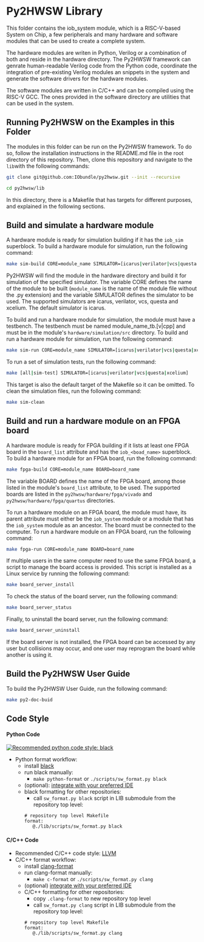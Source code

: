 <!--
SPDX-FileCopyrightText: 2025 IObundle

SPDX-License-Identifier: MIT
-->

# Py2HWSW Library

This folder contains the iob_system module, which is a RISC-V-based System on
Chip, a few peripherals and many hardware and software modules that can be used
to create a complete system.

The hardware modules are writen in Python, Verilog or a combination of both and
reside in the hardware directory. The Py2HWSW framework can genrate
human-readable Verilog code from the Python code, coordinate the integration of
pre-existing Verilog modules an snippets in the system and generate the software
drivers for the hardware modules. 

The software modules are written in C/C++ and can be compiled using the RISC-V
GCC. The ones provided in the software directory are utilities that can be used
in the system.


## Running Py2HWSW on the Examples in this Folder

The modules in this folder can be run on the Py2HWSW framework. To do so, follow
the installation instructions in the README.md file in the root directory of
this repository. Then, clone this repository and navigate to the `lib`with the
following commands:

```bash
git clone git@github.com:IObundle/py2hwsw.git --init --recursive

cd py2hwsw/lib
```

In this directory, there is a Makefile that has targets for different purposes,
and explained in the following sections.

## Build and simulate a hardware module

A hardware module is ready for simulation building if it has the `iob_sim` superblock.
To build a hardware module for simulation, run the following command:

```bash
make sim-build CORE=module_name SIMULATOR=[icarus|verilator|vcs|questa|xcelium]
```

Py2HWSW will find the module in the hardware directory and build it for
simulation of the specified simulator. The variable CORE defines the name of the
module to be built (`module_name` is the name of the module file without the .py
extension) and the variable SIMULATOR defines the simulator to be used.
The supported simulators are icarus, verilator, vcs, questa and
xcelium. The default simulator is icarus.

To build and run a hardware module for simulation, the module must have a
testbench. The testbench must be named module_name_tb.[v|cpp] and must be in the
module's `hardware/simulation/src` directory. To build and run a hardware module
for simulation, run the following command:

```bash
make sim-run CORE=module_name SIMULATOR=[icarus|verilator|vcs|questa|xcelium]
```

To run a set of simulation tests, run the following command:

```bash
make [all|sim-test] SIMULATOR=[icarus|verilator|vcs|questa|xcelium]
```

This target is also the default target of the Makefile so it can be omitted. To
clean the simulation files, run the following command:

```bash
make sim-clean
```

## Build and run a hardware module on an FPGA board

A hardware module is ready for FPGA building if it lists at least one FPGA board
in the `board_list` attribute and has the `iob_<boad_name>` superblock.
To build a hardware
module for an FPGA board, run the following command:

```bash
make fpga-build CORE=module_name BOARD=board_name
```

The variable BOARD defines the name of the FPGA board, among those listed in the
module's `board_list` attribute, to be used. The supported boards are listed in
the `py2hwsw/hardware/fpga/vivado` and `py2hwsw/hardware/fpga/quartus` directories.


To run a hardware module on an FPGA board, the module must have, its parent
attribute must either be the `iob_system` module or a module that has the
`iob_system` module as an ancestor. The board must be connected to the
computer. To run a hardware module on an FPGA board, run the following command:

```bash
make fpga-run CORE=module_name BOARD=board_name
```

If multiple users in the same computer need to use the same FPGA board, a script
to manage the board access is provided. This script is installed as a Linux
service by running the following command:

```bash
make board_server_install
```

To check the status of the board server, run the following command:

```bash
make board_server_status
```

Finally, to uninstall the board server, run the following command:

```bash
make board_server_uninstall
```

If the board server is not installed, the FPGA board can be accessed by any user
but collisions may occur, and one user may reprogram the board while another is
using it.


## Build the Py2HWSW User Guide

To build the Py2HWSW User Guide, run the following command:

```bash
make py2-doc-buid
```

## Code Style
#### Python Code
[![Recommended python code style:
black](https://img.shields.io/badge/code%20style-black-000000.svg)](https://github.com/psf/black)
- Python format workflow:
    - install [black](https://black.readthedocs.io/en/stable/)
    - run black manually:
        - `make python-format` or `./scripts/sw_format.py black`
    - (optional): [integrate with your preferred
      IDE](https://black.readthedocs.io/en/stable/integrations/editors.html)
    - black formatting for other repositories:
        - call `sw_format.py black` script in LIB submodule from the repository
          top level:
        ```make
        # repository top level Makefile
        format:
           @./lib/scripts/sw_format.py black
        ```
#### C/C++ Code
- Recommended C/C++ code style: [LLVM](https://llvm.org/docs/CodingStandards.html)
- C/C++ format workflow:
    - install [clang-format](https://black.readthedocs.io/en/stable/)
    - run clang-format manually:
        - `make c-format` or `./scripts/sw_format.py clang`
    - (optional) [integrate with your preferred
      IDE](https://clang.llvm.org/docs/ClangFormat.html#vim-integration)
    - C/C++ formatting for other repositories:
        - copy `.clang-format` to new repository top level
        - call `sw_format.py clang` script in LIB submodule from the repository
          top level:
        ```make
        # repository top level Makefile
        format:
           @./lib/scripts/sw_format.py clang
        ```
